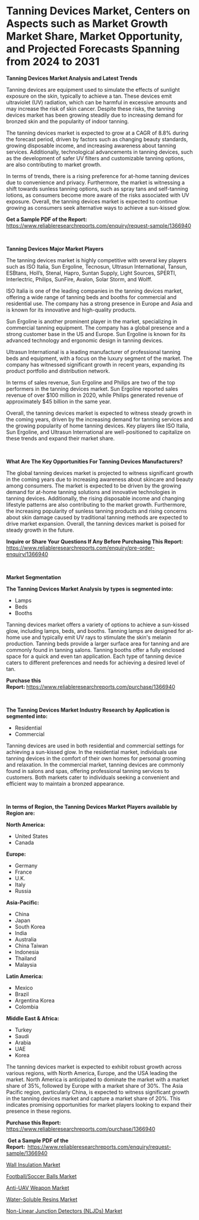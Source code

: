 <p><h1>Tanning Devices Market, Centers on Aspects such as Market Growth Market Share, Market Opportunity, and Projected Forecasts Spanning from 2024 to 2031</h1></p><p><strong>Tanning Devices Market Analysis and Latest Trends</strong></p>
<p><p>Tanning devices are equipment used to simulate the effects of sunlight exposure on the skin, typically to achieve a tan. These devices emit ultraviolet (UV) radiation, which can be harmful in excessive amounts and may increase the risk of skin cancer. Despite these risks, the tanning devices market has been growing steadily due to increasing demand for bronzed skin and the popularity of indoor tanning.</p><p>The tanning devices market is expected to grow at a CAGR of 8.8% during the forecast period, driven by factors such as changing beauty standards, growing disposable income, and increasing awareness about tanning services. Additionally, technological advancements in tanning devices, such as the development of safer UV filters and customizable tanning options, are also contributing to market growth.</p><p>In terms of trends, there is a rising preference for at-home tanning devices due to convenience and privacy. Furthermore, the market is witnessing a shift towards sunless tanning options, such as spray tans and self-tanning lotions, as consumers become more aware of the risks associated with UV exposure. Overall, the tanning devices market is expected to continue growing as consumers seek alternative ways to achieve a sun-kissed glow.</p></p>
<p><strong>Get a Sample PDF of the Report:&nbsp;</strong> <a href="https://www.reliableresearchreports.com/enquiry/request-sample/1366940">https://www.reliableresearchreports.com/enquiry/request-sample/1366940</a></p>
<p>&nbsp;</p>
<p><strong>Tanning Devices Major Market Players</strong></p>
<p><p>The tanning devices market is highly competitive with several key players such as ISO Italia, Sun Ergoline, Tecnosun, Ultrasun International, Tansun, ESBtans, Holl’s, Stenal, Hapro, Suntan Supply, Light Sources, SPERTI, Interlectric, Philips, SunFire, Avalon, Solar Storm, and Wolff.</p><p>ISO Italia is one of the leading companies in the tanning devices market, offering a wide range of tanning beds and booths for commercial and residential use. The company has a strong presence in Europe and Asia and is known for its innovative and high-quality products.</p><p>Sun Ergoline is another prominent player in the market, specializing in commercial tanning equipment. The company has a global presence and a strong customer base in the US and Europe. Sun Ergoline is known for its advanced technology and ergonomic design in tanning devices.</p><p>Ultrasun International is a leading manufacturer of professional tanning beds and equipment, with a focus on the luxury segment of the market. The company has witnessed significant growth in recent years, expanding its product portfolio and distribution network.</p><p>In terms of sales revenue, Sun Ergoline and Philips are two of the top performers in the tanning devices market. Sun Ergoline reported sales revenue of over $100 million in 2020, while Philips generated revenue of approximately $45 billion in the same year.</p><p>Overall, the tanning devices market is expected to witness steady growth in the coming years, driven by the increasing demand for tanning services and the growing popularity of home tanning devices. Key players like ISO Italia, Sun Ergoline, and Ultrasun International are well-positioned to capitalize on these trends and expand their market share.</p></p>
<p>&nbsp;</p>
<p><strong>What Are The Key Opportunities For Tanning Devices Manufacturers?</strong></p>
<p><p>The global tanning devices market is projected to witness significant growth in the coming years due to increasing awareness about skincare and beauty among consumers. The market is expected to be driven by the growing demand for at-home tanning solutions and innovative technologies in tanning devices. Additionally, the rising disposable income and changing lifestyle patterns are also contributing to the market growth. Furthermore, the increasing popularity of sunless tanning products and rising concerns about skin damage caused by traditional tanning methods are expected to drive market expansion. Overall, the tanning devices market is poised for steady growth in the future.</p></p>
<p><strong>Inquire or Share Your Questions If Any Before Purchasing This Report:</strong> <a href="https://www.reliableresearchreports.com/enquiry/pre-order-enquiry/1366940">https://www.reliableresearchreports.com/enquiry/pre-order-enquiry/1366940</a></p>
<p>&nbsp;</p>
<p><strong>Market Segmentation</strong></p>
<p><strong>The Tanning Devices Market Analysis by types is segmented into:</strong></p>
<p><ul><li>Lamps</li><li>Beds</li><li>Booths</li></ul></p>
<p><p>Tanning devices market offers a variety of options to achieve a sun-kissed glow, including lamps, beds, and booths. Tanning lamps are designed for at-home use and typically emit UV rays to stimulate the skin's melanin production. Tanning beds provide a larger surface area for tanning and are commonly found in tanning salons. Tanning booths offer a fully enclosed space for a quick and even tan application. Each type of tanning device caters to different preferences and needs for achieving a desired level of tan.</p></p>
<p><strong>Purchase this Report:&nbsp;</strong><a href="https://www.reliableresearchreports.com/purchase/1366940">https://www.reliableresearchreports.com/purchase/1366940</a></p>
<p>&nbsp;</p>
<p><strong>The Tanning Devices Market Industry Research by Application is segmented into:</strong></p>
<p><ul><li>Residential</li><li>Commercial</li></ul></p>
<p><p>Tanning devices are used in both residential and commercial settings for achieving a sun-kissed glow. In the residential market, individuals use tanning devices in the comfort of their own homes for personal grooming and relaxation. In the commercial market, tanning devices are commonly found in salons and spas, offering professional tanning services to customers. Both markets cater to individuals seeking a convenient and efficient way to maintain a bronzed appearance.</p></p>
<p>&nbsp;</p>
<p><strong>In terms of Region, the Tanning Devices Market Players available by Region are:</strong></p>
<p>
    <p> <strong> North America: </strong>
        <ul>
            <li>United States</li>
            <li>Canada</li>
        </ul>
        </p> 
    <p> <strong> Europe: </strong>
        <ul>
            <li>Germany</li>
            <li>France</li>
            <li>U.K.</li>
            <li>Italy</li>
            <li>Russia</li>
        </ul>
        </p> 
    <p> <strong> Asia-Pacific: </strong>
        <ul>
            <li>China</li>
            <li>Japan</li>
            <li>South Korea</li>
            <li>India</li>
            <li>Australia</li>
            <li>China Taiwan</li>
            <li>Indonesia</li>
            <li>Thailand</li>
            <li>Malaysia</li>
        </ul>
        </p> 
    <p> <strong> Latin America: </strong>
        <ul>
            <li>Mexico</li>
            <li>Brazil</li>
            <li>Argentina Korea</li>
            <li>Colombia</li>
        </ul>
        </p> 
    <p> <strong> Middle East & Africa: </strong>
        <ul>
            <li>Turkey</li>
            <li>Saudi</li>
            <li>Arabia</li>
            <li>UAE</li>
            <li>Korea</li>
        </ul>
    </p>
    </p>
<p><p>The tanning devices market is expected to exhibit robust growth across various regions, with North America, Europe, and the USA leading the market. North America is anticipated to dominate the market with a market share of 35%, followed by Europe with a market share of 30%. The Asia Pacific region, particularly China, is expected to witness significant growth in the tanning devices market and capture a market share of 20%. This indicates promising opportunities for market players looking to expand their presence in these regions.</p></p>
<p><strong>Purchase this Report: </strong><a href="https://www.reliableresearchreports.com/purchase/1366940">https://www.reliableresearchreports.com/purchase/1366940</a></p>
<p>&nbsp;<strong>Get a Sample PDF of the Report:&nbsp;&nbsp;</strong><a href="https://www.reliableresearchreports.com/enquiry/request-sample/1366940">https://www.reliableresearchreports.com/enquiry/request-sample/1366940</a></p>
<p><strong></strong></p>
<p><p><a href="https://github.com/CliffMedina6/Market-Research-Report-List-3/blob/main/wall-insulation-market.md">Wall Insulation Market</a></p><p><a href="https://issuu.com/reportprime-2/docs/footballsoccer-balls-market-size-2030.pptx">Football/Soccer Balls Market</a></p><p><a href="https://medium.com/p/bc4e1953bf5d/edit">Anti-UAV Weapon Market</a></p><p><a href="https://github.com/provorikovar/Market-Research-Report-List-3/blob/main/water-soluble-resins-market.md">Water-Soluble Resins Market</a></p><p><a href="https://medium.com/@jazminjones30/non-linear-junction-detectors-nljds-market-insights-into-market-cagr-market-trends-and-growth-1399a880841a">Non-Linear Junction Detectors (NLJDs) Market</a></p></p>
